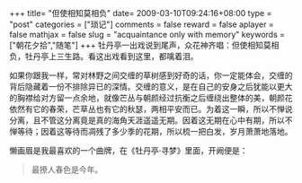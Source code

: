 +++
title= "但使相知莫相负"
date= 2009-03-10T09:24:16+08:00
type = "post"
categories = ["琐记"]
comments = false
reward = false
aplayer = false
mathjax = false
slug = "acquaintance only with memory"
keywords = ["朝花夕拾","随笔"]
+++
牡丹亭一出戏说到尾声，众花神齐唱：但使相知莫相负，牡丹亭上三生路。看这出戏看到这里，都噙着泪。

如果你跟我一样，常对林野之间交缠的草树感到好奇的话，你一定能体会，交缠的背后隐藏着一份不排除异已的深情。交缠的意义，是在自己的安身之后犹能以更大的胸襟给对方留一点余地，就像芒丛与朝颜经过抗衡之后缠绕出整体的美，朝颜花依然有它的春荣，芒草丛也有它的秋瑟，两相平安而已。为着这一瞬，所以不惮说分离，且不管这分离竟是真的海角天涯遥遥无期。因着这无期在心中有期，所以不惮等待；因着这等待而凋残了多少季的花期，所以梳一把白发，岁月萧萧地落地。
<!--more-->
懒画眉是我最喜欢的一个曲牌，在《牡丹亭·寻梦》里面，开阙便是：

>最撩人春色是今年。
